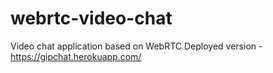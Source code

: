 # webrtc-video-chat

Video chat application based on WebRTC
Deployed version - https://gipchat.herokuapp.com/
